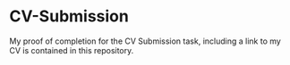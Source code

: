 # CV-Submission
My proof of completion for the CV Submission task, including a link to my CV is contained in this repository.
